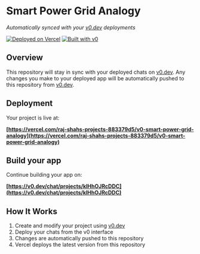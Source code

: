 # Smart Power Grid Analogy

*Automatically synced with your [v0.dev](https://v0.dev) deployments*

[![Deployed on Vercel](https://img.shields.io/badge/Deployed%20on-Vercel-black?style=for-the-badge&logo=vercel)](https://vercel.com/raj-shahs-projects-883379d5/v0-smart-power-grid-analogy)
[![Built with v0](https://img.shields.io/badge/Built%20with-v0.dev-black?style=for-the-badge)](https://v0.dev/chat/projects/klHhOJRcDDC)

## Overview

This repository will stay in sync with your deployed chats on [v0.dev](https://v0.dev).
Any changes you make to your deployed app will be automatically pushed to this repository from [v0.dev](https://v0.dev).

## Deployment

Your project is live at:

**[https://vercel.com/raj-shahs-projects-883379d5/v0-smart-power-grid-analogy](https://vercel.com/raj-shahs-projects-883379d5/v0-smart-power-grid-analogy)**

## Build your app

Continue building your app on:

**[https://v0.dev/chat/projects/klHhOJRcDDC](https://v0.dev/chat/projects/klHhOJRcDDC)**

## How It Works

1. Create and modify your project using [v0.dev](https://v0.dev)
2. Deploy your chats from the v0 interface
3. Changes are automatically pushed to this repository
4. Vercel deploys the latest version from this repository